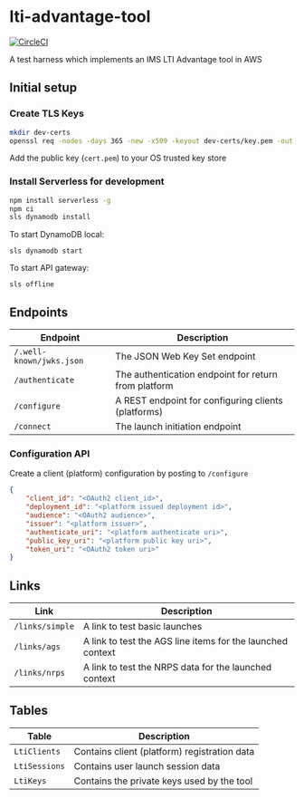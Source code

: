 # lti-advantage-tool

[![CircleCI](https://circleci.com/gh/khorwood/lti-advantage-tool-serverless.svg?style=svg)](https://circleci.com/gh/khorwood/lti-advantage-tool-serverless)

A test harness which implements an IMS LTI Advantage tool in AWS

## Initial setup

### Create TLS Keys

```sh
mkdir dev-certs
openssl req -nodes -days 365 -new -x509 -keyout dev-certs/key.pem -out dev-certs/cert.pem
```

Add the public key (`cert.pem`) to your OS trusted key store

### Install Serverless for development

```sh
npm install serverless -g
npm ci
sls dynamodb install
```

To start DynamoDB local:

`sls dynamodb start`

To start API gateway:

`sls offline`

## Endpoints

| Endpoint | Description |
| -- | -- |
| `/.well-known/jwks.json` | The JSON Web Key Set endpoint |
| `/authenticate` | The authentication endpoint for return from platform |
| `/configure` | A REST endpoint for configuring clients (platforms) |
| `/connect` | The launch initiation endpoint |

### Configuration API

Create a client (platform) configuration by posting to `/configure`

```json
{
    "client_id": "<OAuth2 client_id>",
    "deployment_id": "<platform issued deployment id>",
    "audience": "<OAuth2 audience>",
    "issuer": "<platform issuer>",
    "authenticate_uri": "<platform authenticate uri>",
    "public_key_uri": "<platform public key uri>",
    "token_uri": "<OAuth2 token uri>"
}
```

## Links

| Link | Description |
| -- | -- |
| `/links/simple` | A link to test basic launches |
| `/links/ags` | A link to test the AGS line items for the launched context |
| `/links/nrps` | A link to test the NRPS data for the launched context |

## Tables

| Table | Description |
| -- | -- |
| `LtiClients` | Contains client (platform) registration data |
| `LtiSessions` | Contains user launch session data |
| `LtiKeys` | Contains the private keys used by the tool |
